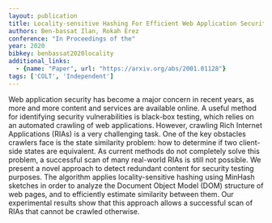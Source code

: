 ```yaml
---
layout: publication
title: Locality-sensitive Hashing For Efficient Web Application Security Testing
authors: Ben-bassat Ilan, Rokah Erez
conference: "In Proceedings of the"
year: 2020
bibkey: benbassat2020locality
additional_links:
  - {name: "Paper", url: "https://arxiv.org/abs/2001.01128"}
tags: ['COLT', 'Independent']
---
```

Web application security has become a major concern in recent years, as more
and more content and services are available online. A useful method for
identifying security vulnerabilities is black-box testing, which relies on an
automated crawling of web applications. However, crawling Rich Internet
Applications (RIAs) is a very challenging task. One of the key obstacles
crawlers face is the state similarity problem: how to determine if two
client-side states are equivalent. As current methods do not completely solve
this problem, a successful scan of many real-world RIAs is still not possible.
We present a novel approach to detect redundant content for security testing
purposes. The algorithm applies locality-sensitive hashing using MinHash
sketches in order to analyze the Document Object Model (DOM) structure of web
pages, and to efficiently estimate similarity between them. Our experimental
results show that this approach allows a successful scan of RIAs that cannot be
crawled otherwise.
